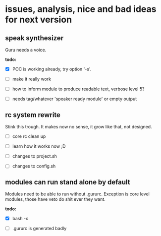 

# issues, analysis, nice and bad ideas for next version


## speak synthesizer

Guru needs a voice.

**todo:**

- [x] POC is working already, try option '-s'.
- [ ] make it really work
- [ ] how to inform module to produce readable text, verbose level 5?
- [ ] needs tag/whatever 'speaker ready module' or empty output


## rc system rewrite

Stink this trough.
It makes now no sense, it grow like that, not designed.

- [ ] core rc clean up
- [ ] learn how it works now ;D
- [ ] changes to project.sh
- [ ] changes to config.sh


## modules can run stand alone by default

Modules need to be able to run without .gururc.
Exception is core level modules,
those have veto do shit ever they want.

**todo:**

- [x] bash -x
- [ ] .gururc is generated badly



